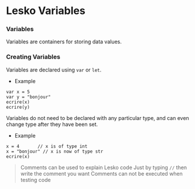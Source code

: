 # Lesko Variables

### Variables

Variables are containers for storing data values.

### Creating Variables

Variables are declared using `var` or `let`.

* Example

```
var x = 5
var y = "bonjour"
ecrire(x)
ecrire(y)
```

Variables do not need to be declared with any particular type, and can even change type after they have been set.

* Example

```
x = 4       // x is of type int
x = "bonjour" // x is now of type str
ecrire(x)
```
> Comments can be used to explain Lesko code Just by typing `//` then write the comment you want
> Comments can not be  executed when testing code
